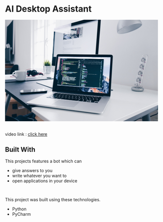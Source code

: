 # AI Desktop Assistant

<div align="center">
  <img alt="Demo" src="./project-5.jpg" />
</div>

<br/>

video link : <a href="https://www.youtube.com/watch?v=mH5yPRmgviY&feature=youtu.be&themeRefresh=1"  target="_blank">click here</a> <br/>


## Built With

This projects features a bot which can 
- give answers to you
- write whatever you want to
- open applications in your device
<br/>

This project was built using these technologies.

- Python
- PyCharm




